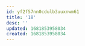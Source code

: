 ```yaml
---
id: yf2f57nn0cdulb3uuxnwm61
title: '18'
desc: ''
updated: 1681853958034
created: 1681853958034
---
```

